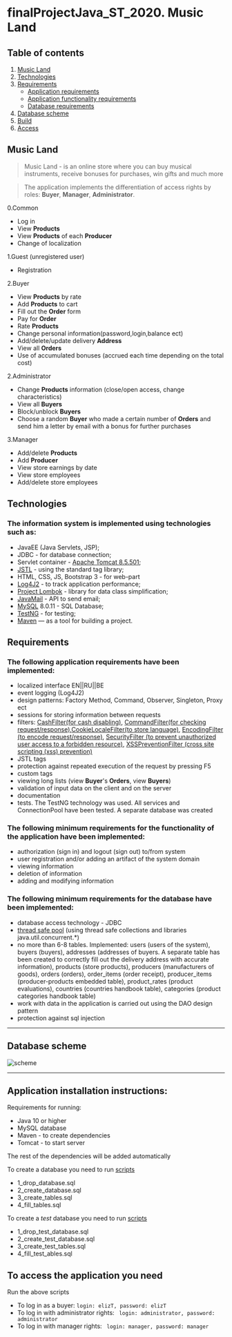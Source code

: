 # finalProjectJava_ST_2020. Music Land
## Table of contents
1. [Music Land](#оглавление)
2. [Technologies](#технологии)
3. [Requirements](#требования)
    * [Application requirements](#приложению)
    * [Application functionality requirements](#функционал)
    * [Database requirements](#БДтребования)
4. [Database scheme](#схема)
5. [Build](#установка)
6. [Access](#доступ)

## <a name="оглавление"></a>Music Land
>Music Land - is an online store where you can buy musical instruments,
> receive bonuses for purchases, win gifts and much more

>The application implements the differentiation of access rights by roles: **Buyer**, **Manager**, **Administrator**.

0.Common
* Log in
* View **Products** 
* View **Products** of each **Producer**
* Change of localization

1.Guest (unregistered user)
* Registration

2.Buyer
* View **Products** by rate
* Add **Products** to cart
* Fill out the **Order** form
* Pay for **Order**
* Rate **Products**
* Change personal information(password,login,balance ect)
* Add/delete/update delivery **Address**
* View all **Orders**
* Use of accumulated bonuses (accrued each time depending on the total cost)

2.Administrator
* Change **Products** information (close/open access, change characteristics)
* View all **Buyers**
* Block/unblock **Buyers**
* Choose a random **Buyer** who made a certain number of **Orders** and send him a letter by email with a bonus for further purchases

3.Manager
* Add/delete **Products**
* Add **Producer**
* View store earnings by date
* View store employees
* Add/delete store employees

## <a name="технологии"></a> Technologies
### The information system is implemented using technologies such as: 
* JavaEE (Java Servlets, JSP);
* JDBC - for database connection;
* Servlet container - [Apache Tomcat 8.5.501](https://tomcat.apache.org/tomcat-8.5-doc/changelog.html);
* [JSTL](https://mvnrepository.com/artifact/javax.servlet/jstl/1.2) - using the standard tag library;
* HTML, CSS, JS, Bootstrap 3 - for web-part
* [Log4J2](https://logging.apache.org/log4j/2.x/maven-artifacts.html) - to track application performance;
* [Project Lombok](https://mvnrepository.com/artifact/org.projectlombok/lombok/1.18.16) -  library for data class simplification;
* [JavaMail](https://mvnrepository.com/artifact/javax.mail/mail/1.4.7) - API to send email;
* [MySQL](https://mvnrepository.com/artifact/mysql/mysql-connector-java/8.0.11) 8.0.11 - SQL Database;
* [TestNG](https://mvnrepository.com/artifact/org.testng/testng/6.14.3) - for testing;
* [Maven](https://maven.apache.org/download.cgi) — as a tool for building a project.

## <a name="требования"></a> Requirements
### <a name="приложению"></a> The following application requirements have been implemented:
* localized interface EN||RU||BE
* event logging (Log4J2)
* design patterns: Factory Method, Command, Observer, Singleton, Proxy ect
* sessions for storing information between requests
* filters: [CashFilter(for cash disabling)](https://github.com/Lizaveta-CR/finalProjectJava_ST_2020/blob/master/src/main/java/by/tsvirko/music_shop/filter/CashFilter.java), [CommandFilter(for checking request/response)](https://github.com/Lizaveta-CR/finalProjectJava_ST_2020/blob/master/src/main/java/by/tsvirko/music_shop/filter/CommandFilter.java),[CookieLocaleFilter(to store language)](https://github.com/Lizaveta-CR/finalProjectJava_ST_2020/blob/master/src/main/java/by/tsvirko/music_shop/filter/CookieLocaleFilter.java), [EncodingFilter (to encode request/response)](https://github.com/Lizaveta-CR/finalProjectJava_ST_2020/blob/master/src/main/java/by/tsvirko/music_shop/filter/EncodingFilter.java), [SecurityFilter (to prevent unauthorized user access to a forbidden resource)](https://github.com/Lizaveta-CR/finalProjectJava_ST_2020/blob/master/src/main/java/by/tsvirko/music_shop/filter/SecurityFilter.java), [XSSPreventionFilter (cross site scripting (xss) prevention)](https://github.com/Lizaveta-CR/finalProjectJava_ST_2020/blob/master/src/main/java/by/tsvirko/music_shop/filter/XSSPreventionFilter.java) 
* JSTL tags
* protection against repeated execution of the request by pressing F5
* custom tags 
* viewing long lists (view **Buyer**'s **Orders**, view **Buyers**)
* validation of input data on the client and on the server
* documentation
* tests. The TestNG technology was used. All services and ConnectionPool have been tested. A separate database was created
### <a name="функционал"></a> The following minimum requirements for the functionality of the application have been implemented:
* authorization (sign in) and logout (sign out) to/from system
* user registration and/or adding an artifact of the system domain
* viewing information
* deletion of information
* adding and modifying information
### <a name="БДтребования"></a>The following minimum requirements for the database have been implemented:
* database access technology - JDBC
* [thread safe pool](https://github.com/Lizaveta-CR/finalProjectJava_ST_2020/tree/master/src/main/java/by/tsvirko/music_shop/dao/pool) (using thread safe collections and libraries java.util.concurrent.*)
* no more than 6-8 tables. Implemented: users (users of the system), buyers (buyers), addresses (addresses of buyers. A separate table has been created to correctly fill out the delivery address with accurate information), products (store products), producers (manufacturers of goods), orders (orders), order_items (order receipt), producer_items (producer-products embedded table), product_rates (product evaluations), countries (countries handbook table), categories (product categories handbook table)
* work with data in the application is carried out using the DAO design pattern
* protection against sql injection
***
## <a name="схема"></a>Database scheme

 ![scheme](https://user-images.githubusercontent.com/56049061/105872094-0df50400-600b-11eb-8e8e-3ad98f4f012d.png)
***
 
## <a name="установка"></a>Application installation instructions:
Requirements for running:
* Java 10 or higher
* MySQL database
* Maven - to create dependencies
* Tomcat - to start server

The rest of the dependencies will be added automatically

To create a database you need to run [scripts](https://github.com/Lizaveta-CR/finalProjectJava_ST_2020/tree/master/sql)
- 1_drop_database.sql
- 2_create_database.sql
- 3_create_tables.sql
- 4_fill_tables.sql

To create a *test* database you need to run [scripts](https://github.com/Lizaveta-CR/finalProjectJava_ST_2020/tree/master/sql/test)
- 1_drop_test_database.sql
- 2_create_test_database.sql
- 3_create_test_tables.sql
- 4_fill_test_ables.sql

 
 ##  <a name="доступ"></a>To access the application you need
Run the above scripts
 * To log in as a buyer:
 ```login: elizT, password: elizT```
 * To log in with administrator rights:
 ``` login: administrator, password: administrator```
 * To log in with manager rights:
 ``` login: manager, password: manager```
